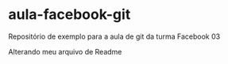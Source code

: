 # aula-facebook-git
Repositório de exemplo para a aula de git da turma Facebook 03

Alterando meu arquivo de Readme
